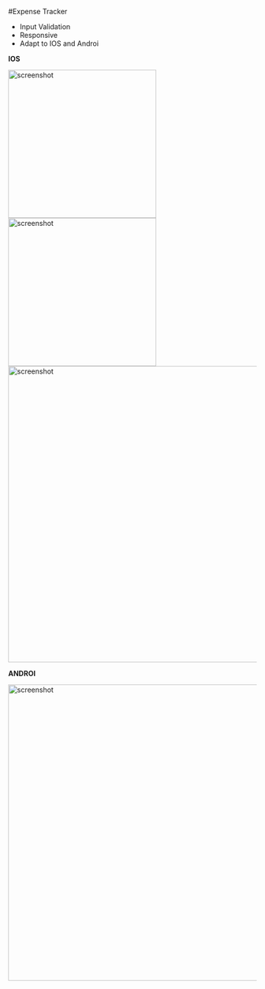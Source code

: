 #Expense Tracker
- Input Validation
- Responsive 
- Adapt to IOS and Androi
 
**IOS**

<tr>
    <img src="https://github.com/CongNQ-Dev/flutter_expense_tracker/assets/81226321/a792b54e-14e0-4975-a283-3445a8bae786" alt="screenshot" width="300"/>
    <img src="https://github.com/CongNQ-Dev/flutter_expense_tracker/assets/81226321/61004a8b-6fd8-4f48-bfc3-4ce259b2d73b" alt="screenshot" width="300"/>
  <img src="https://github.com/CongNQ-Dev/flutter_expense_tracker/assets/81226321/d20f3ee3-1ac4-4e41-bd0b-f854d4fdc6fd" alt="screenshot" width="600"/>
 </tr>
 
   
    
**ANDROI** 

<img width="600" alt="screenshot" src="https://github.com/CongNQ-Dev/flutter_expense_tracker/assets/81226321/094e946f-38c1-41c8-bd82-d19e32c82f2b">
